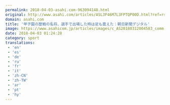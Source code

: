 ```yaml
---
permalink: 2018-04-03-asahi.com-963094148.html
original: http://www.asahi.com/articles/ASL3F46M7L3FPTQP00D.html?ref=rss
domain: asahi.com
title: '甲子園の歴戦の名将、選手で出場した時は足も震えた：朝日新聞デジタル'
image: https://www.asahicom.jp/articles/images/c_AS20180312004583_comm.jpg
date: 2018-04-03 01:24:28
category: sport
translations: 
 - 'en'
 - 'es'
 - 'de'
 - 'ru'
 - 'fr'
 - 'it'
 - 'zh-CN'
 - 'zh-TW'
 - 'ar'
 - 'pt'
 - 'hy'
---
```


